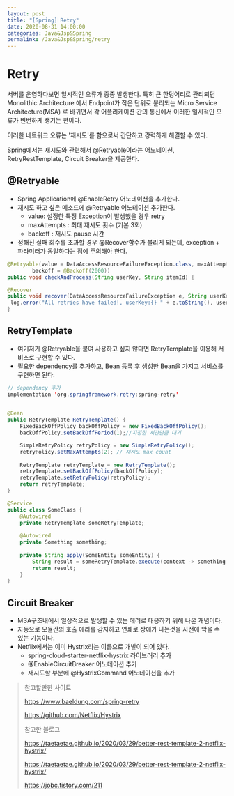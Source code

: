 ```yaml
---
layout: post
title: "[Spring] Retry"
date: 2020-08-31 14:00:00
categories: Java&Jsp&Spring
permalink: /Java&Jsp&Spring/retry
---
```


# Retry

서버를 운영하다보면 일시적인 오류가 종종 발생한다.  특히 큰 한덩어리로 관리되던 Monolithic Architecture 에서 Endpoint가 작은 단위로 분리되는 Micro Service Architecture(MSA) 로 바뀌면서 각 어플리케이션 간의 통신에서 이러한 일시적인 오류가 빈번하게 생기는 편이다.

이러한 네트워크 오류는 '재시도'를 함으로써 간단하고 강력하게 해결할 수 있다. 

Spring에서는 재시도와 관련해서 @Retryable이라는 어노테이션, RetryRestTemplate, Circuit Breaker을 제공한다.



## @Retryable 

-  Spring Application에 @EnableRetry 어노테이션을 추가한다.
- 재시도 하고 싶은 메소드에 @Retryable 어노테이션 추가한다.
  - value: 설정한 특정 Exception이 발생했을 경우 retry
  - maxAttempts : 최대 재시도 횟수 (기본 3회)
  - backoff : 재시도 pause 시간
- 정해진 실패 회수를 초과할 경우 @Recover함수가 불리게 되는데, exception + 파라미터가 동일하다는 점에 주의해야 한다.

```java
@Retryable(value = DataAccessResourceFailureException.class, maxAttempts = 2,
        backoff = @Backoff(2000))
public void checkAndProcess(String userKey, String itemId) {

@Recover
public void recover(DataAccessResourceFailureException e, String userKey, String itemId) {
 log.error("All retries have failed!, userKey:{} " + e.toString(), userKey);
}
```



## RetryTemplate

- 여기저기 @Retryable을 붙여 사용하고 싶지 않다면 RetryTemplate을 이용해 서비스로 구현할 수 있다.
- 필요한 dependency를 추가하고, Bean 등록 후 생성한 Bean을 가지고 서비스를 구현하면 된다.

```java
// dependency 추가
implementation 'org.springframework.retry:spring-retry'
    

@Bean 
public RetryTemplate RetryTemplate() { 
    FixedBackOffPolicy backOffPolicy = new FixedBackOffPolicy(); 
    backOffPolicy.setBackOffPeriod(1);//지정한 시간만큼 대기

    SimpleRetryPolicy retryPolicy = new SimpleRetryPolicy(); 
    retryPolicy.setMaxAttempts(2); // 재시도 max count
	
    RetryTemplate retryTemplate = new RetryTemplate(); 	
    retryTemplate.setBackOffPolicy(backOffPolicy); 
    retryTemplate.setRetryPolicy(retryPolicy); 
    return retryTemplate; 
}

@Service 
public class SomeClass { 
    @Autowired 
    private RetryTemplate someRetryTemplate; 
    
    @Autowired 
    private Something something; 
    
    private String apply(SomeEntity someEntity) { 
    	String result = someRetryTemplate.execute(context -> something.apply(someEntity)); 
        return result; 
    } 
}
```



## Circuit Breaker

- MSA구조내에서 일상적으로 발생할 수 있는 에러로 대응하기 위해 나온 개념이다.
- 자동으로 모듈간의 호출 에러를 감지하고 연쇄로 장애가 나는것을 사전에 막을 수 있는 기능이다.
- Netflix에서는 이미 Hystrix라는 이름으로 개발이 되어 있다. 
  - spring-cloud-starter-netflix-hystrix 라이브러리 추가
  - @EnableCircuitBreaker 어노테이션 추가
  - 재시도할 부분에 @HystrixCommand 어노테이션을 추가





> 참고할만한 사이트
>
> <https://www.baeldung.com/spring-retry>
>
> <https://github.com/Netflix/Hystrix>
>
> 참고한 블로그
>
> https://taetaetae.github.io/2020/03/29/better-rest-template-2-netflix-hystrix/
>
> <https://taetaetae.github.io/2020/03/29/better-rest-template-2-netflix-hystrix/>
>
> <https://jobc.tistory.com/211>